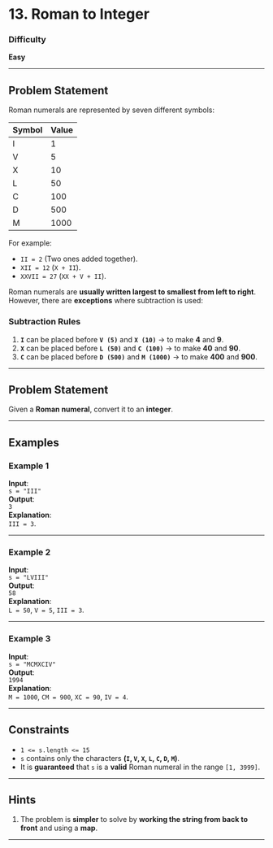 # 13. Roman to Integer

### Difficulty
**Easy**

---

## Problem Statement

Roman numerals are represented by seven different symbols:

| Symbol | Value  |
|--------|--------|
| I      | 1      |
| V      | 5      |
| X      | 10     |
| L      | 50     |
| C      | 100    |
| D      | 500    |
| M      | 1000   |

For example:
- `II = 2` (Two ones added together).
- `XII = 12` (`X + II`).
- `XXVII = 27` (`XX + V + II`).

Roman numerals are **usually written largest to smallest from left to right**. However, there are **exceptions** where subtraction is used:

### **Subtraction Rules**
1. **`I`** can be placed before **`V (5)`** and **`X (10)`** → to make **4** and **9**.
2. **`X`** can be placed before **`L (50)`** and **`C (100)`** → to make **40** and **90**.
3. **`C`** can be placed before **`D (500)`** and **`M (1000)`** → to make **400** and **900**.

---

## **Problem Statement**
Given a **Roman numeral**, convert it to an **integer**.

---

## **Examples**

### **Example 1**
**Input**:  
`s = "III"`  
**Output**:  
`3`  
**Explanation**:  
`III = 3`.

---

### **Example 2**
**Input**:  
`s = "LVIII"`  
**Output**:  
`58`  
**Explanation**:  
`L = 50`, `V = 5`, `III = 3`.

---

### **Example 3**
**Input**:  
`s = "MCMXCIV"`  
**Output**:  
`1994`  
**Explanation**:  
`M = 1000`, `CM = 900`, `XC = 90`, `IV = 4`.

---

## **Constraints**
- `1 <= s.length <= 15`
- `s` contains only the characters **(`I`, `V`, `X`, `L`, `C`, `D`, `M`)**.
- It is **guaranteed** that `s` is a **valid** Roman numeral in the range `[1, 3999]`.

---

## **Hints**
1. The problem is **simpler** to solve by **working the string from back to front** and using a **map**.

---
